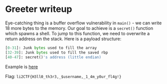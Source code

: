 # Greeter writeup
Eye-catching thing is a buffer overflow vulnerability in `main()` - we can write 18 more bytes to the memory. Our goal to achieve is a `secret()` function which spawns a shell. To jump to this function, we need to overwrite a return address on the stack. Here is a payload structure:

```py
[0-31]: Junk bytes used to fill the array
[32-39]: Junk bytes used to fill the saved rbp
[40-47]: secret()'s address (little endian)
```

Example is [here](solve.py)

Flag: `li2CTF{H3ll0_th3r3,_$username,_1_4m_y0ur_fl4g!}`
